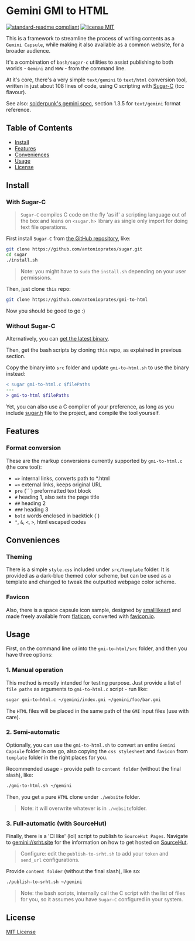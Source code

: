 # Gemini GMI to HTML

[![standard-readme compliant](https://img.shields.io/badge/readme%20style-standard-brightgreen.svg?style=flat-square)](https://github.com/RichardLitt/standard-readme) 
[![license MIT](https://img.shields.io/badge/license-MIT-yellow.svg?style=flat-square)](LICENSE.md)

This is a framework to streamline the process of writing contents as a `Gemini Capsule`, while making it also available as a common website, for a broader audience.

It's a combination of `bash/sugar-c` utilities to assist publishing to both worlds - `Gemini` and `WWW` - from the command line.

At it's core, there's a very simple `text/gemini` to `text/html` conversion tool, written in just about 108 lines of code, using C scripting with [Sugar-C](https://github.com/antonioprates/sugar) (tcc flavour).

See also:
[solderpunk's gemini spec](./gemini_spec.txt), section 1.3.5 for `text/gemini` format reference.

## Table of Contents

- [Install](#install)
- [Features](#features)
- [Conveniences](#conveniences)
- [Usage](#usage)
- [License](#license)

## Install

### With Sugar-C

> `Sugar-C` compiles C code on the fly 'as if' a scripting language out of the box and leans on `<sugar.h>` library as single only import for doing text file operations.

First install `Sugar-C` from [the GitHub repository](https://github.com/antonioprates/sugar), like:

```sh
git clone https://github.com/antonioprates/sugar.git
cd sugar
./install.sh
```

> Note: you might have to `sudo` the `install.sh` depending on your user permissions.

Then, just clone `this` repo:

```sh
git clone https://github.com/antonioprates/gmi-to-html
```

Now you should be good to go :)

### Without Sugar-C

Alternatively, you can [get the latest binary](https://github.com/antonioprates/gmi-to-html/releases).

Then, get the bash scripts by cloning `this` repo, as explained in previous section.

Copy the binary into `src` folder and update `gmi-to-html.sh` to use the binary instead:

```diff
< sugar gmi-to-html.c $filePaths
---
> gmi-to-html $filePaths
```

Yet, you can also use a C compiler of your preference, as long as you include  [sugar.h](https://github.com/antonioprates/sugar/blob/master/src/include/sugar.h) file to the project, and compile the tool yourself.

## Features

### Format conversion

These are the markup conversions currently supported by `gmi-to-html.c` (the core tool):
- `=>` internal links, converts path to *.html
- `=>` external links, keeps original URL
- `pre` (```) preformatted text block
- `#` heading 1, also sets the page title
- `##` heading 2
- `###` heading 3
- `bold` words enclosed in backtick (`)
- `"`, `&`, `<`, `>`, html escaped codes

## Conveniences

### Theming

There is a simple `style.css` included under `src/template` folder. It is provided as a dark-blue themed color scheme, but can be used as a template and changed to tweak the outputted webpage color scheme.

### Favicon

Also, there is a space capsule icon sample, designed by [smalllikeart](https://www.flaticon.com/authors/smalllikeart) and made freely available from [flaticon](https://www.flaticon.com/), converted with [favicon.io](https://favicon.io/favicon-converter/).

## Usage

First, on the command line `cd` into the `gmi-to-html/src` folder, and then you have three options:


### 1. Manual operation

This method is mostly intended for testing purpose. Just provide a list of `file paths` as arguments to `gmi-to-html.c` script - run like:

```sh
sugar gmi-to-html.c ~/gemini/index.gmi ~/gemini/foo/bar.gmi
```

The `HTML` files will be placed in the same path of the `GMI` input files (use with care).

### 2. Semi-automatic

Optionally, you can use the `gmi-to-html.sh` to convert an entire `Gemini Capsule` folder in one go, also copying the `css stylesheet` and `favicon` from `template` folder in the right places for you.

Recommended usage - provide path to `content folder` (without the final slash), like:

```sh
./gmi-to-html.sh ~/gemini
```

Then, you get a pure `HTML` clone under `./website` folder.

> Note: it will overwrite whatever is in `./website`folder.

### 3. Full-automatic (with SourceHut)

Finally, there is a 'CI like' (lol) script to publish to `SourceHut Pages`. Navigate to [gemini://srht.site](gemini://srht.site/) for the information on how to get hosted on [SourceHut](https://sourcehut.org/).

> Configure: edit the `publish-to-srht.sh` to add your `token` and `send_url` configurations.

Provide `content folder` (without the final slash), like so:

```sh
./publish-to-srht.sh ~/gemini
```

> Note: the bash scripts, internally call the C script with the list of files for you, so it assumes you have `Sugar-C` configured in your system.

## License

[MIT License](./LICENSE.md)
